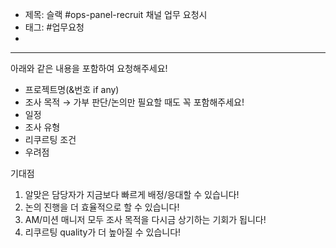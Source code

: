 - 제목: 슬랙 #ops-panel-recruit 채널 업무 요청시
- 태그: #업무요청
- 
---

아래와 같은 내용을 포함하여 요청해주세요!

- 프로젝트명(&번호 if any)
- 조사 목적 → 가부 판단/논의만 필요할 때도 꼭 포함해주세요!
- 일정
- 조사 유형
- 리쿠르팅 조건
- 우려점

기대점
1) 알맞은 담당자가 지금보다 빠르게 배정/응대할 수 있습니다!
2) 논의 진행을 더 효율적으로 할 수 있습니다!
3) AM/미션 매니저 모두 조사 목적을 다시금 상기하는 기회가 됩니다!
4) 리쿠르팅 quality가 더 높아질 수 있습니다!